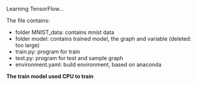 Learning TensorFlow...

The file contains:
* folder MNIST_data: contains mnist data
* folder model: contains trained model, the graph and variable (deleted: too large)
* train.py: program for train
* test.py: program for test and sample graph
* environment.yaml: build environment, based on anaconda

**The train model used CPU to train**

